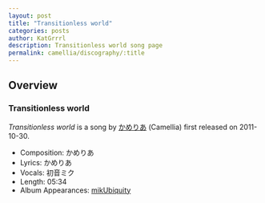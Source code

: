 ```yaml
---
layout: post
title: "Transitionless world"
categories: posts
author: KatGrrrl
description: Transitionless world song page
permalink: camellia/discography/:title
---
```


## Overview

### Transitionless world

*Transitionless world* is a song by [かめりあ](<{% link postsWiki/_posts/2023-12-10-camellia.md %}>) (Camellia) first released on 2011-10-30.

* Composition: かめりあ
* Lyrics: かめりあ
* Vocals: 初音ミク
* Length: 05:34
* Album Appearances: [mikUbiquity](<{% link postsInclude/_posts/camellia/albums/mikUbiquity/2023-12-06-mikUbiquity.md %}>)
